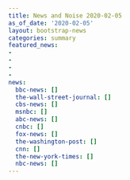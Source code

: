 ```yaml
---
title: News and Noise 2020-02-05
as_of_date: '2020-02-05'
layout: bootstrap-news
categories: summary
featured_news:
- 
- 
- 
- 
news:
  bbc-news: []
  the-wall-street-journal: []
  cbs-news: []
  msnbc: []
  abc-news: []
  cnbc: []
  fox-news: []
  the-washington-post: []
  cnn: []
  the-new-york-times: []
  nbc-news: []
---
```

